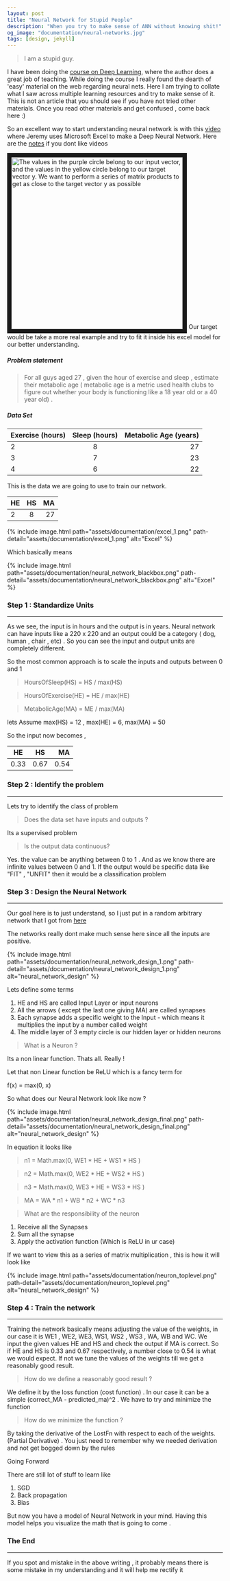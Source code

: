```yaml
---
layout: post
title: "Neural Network for Stupid People"
description: "When you try to make sense of ANN without knowing shit!"
og_image: "documentation/neural-networks.jpg"
tags: [design, jekyll]
---
```

> I am a stupid guy.

I have been doing the [course on Deep Learning](http://course.fast.ai/), where the author does a great job of teaching. While doing the course I really found the dearth of 'easy' material on the web regarding neural nets. 
Here I am trying to collate what I saw across multiple learning resources and try to make sense of it. This is not an article that you should see if you have not tried other materials. Once you read other materials and get confused , come back here :) 

So an excellent way to start understanding neural network is with this [video](https://youtu.be/e3aM6XTekJc?t=3810 "Neural Networks in Excel") where Jeremy uses Microsoft Excel to make a Deep Neural Network. Here are the [notes](http://wiki.fast.ai/index.php/Lesson_2_Notes "Neural Networks in Excel") if you dont like videos

<img src="http://wiki.fast.ai/images/e/e2/NN_spreadsheet_input_output.jpg" 
description="lil" 
title="The values in the purple circle belong to our input vector, and the values in the yellow circle belong to our target vector y. We want to perform a series of matrix products to get as close to the target vector y as possible" 
alt="The values in the purple circle belong to our input vector, and the values in the yellow circle belong to our target vector y. We want to perform a series of matrix products to get as close to the target vector y as possible" width="400"  border="10" />
Our target would be take a more real example and try to fit it inside his excel model for our better understanding.

##### Problem statement

> For all guys aged 27 , given the hour of exercise and sleep , estimate their metabolic age ( metabolic age is a metric used health clubs to figure out whether your body is functioning like a 18 year old or a 40 year old) .

##### Data Set

| Exercise (hours)       | Sleep  (hours)        | Metabolic Age (years) |
| --------------- |:-------------:| --------------:|
| 2          | 8        |   27          |
| 3          | 7        |   23          |
| 4          | 6        |   22          |

This is the data we are going to use to train our network. 


| HE   | HS      | MA |
| --------------- |:-------------:| --------------:|
| 2          | 8        |   27          |

{% include image.html path="assets/documentation/excel_1.png" path-detail="assets/documentation/excel_1.png" alt="Excel" %}

Which basically means

{% include image.html path="assets/documentation/neural_network_blackbox.png" path-detail="assets/documentation/neural_network_blackbox.png" alt="Excel" %}

### Step 1 : Standardize Units
___
As we see, the input is in hours and the output is in years. Neural network can have inputs like a 220 x 220 and an output could be a category ( dog, human , chair , etc) .
 So you can see the input and output units are completely different. 
 
So the most common approach is to scale the inputs and outputs between 0 and 1

> HoursOfSleep(HS) = HS / max(HS)

> HoursOfExercise(HE) = HE / max(HE)

> MetabolicAge(MA) = ME / max(MA)

lets Assume max(HS) = 12 , max(HE) = 6, max(MA) = 50

So the input now becomes , 

| HE   | HS      | MA |
| --------------- |:-------------:| --------------:|
| 0.33        | 0.67       |   0.54          |

### Step 2 : Identify the problem
___

Lets try to identify the class of problem

> Does the data set have inputs and outputs ?

 Its a supervised problem

> Is the output data continuous? 

 Yes. the value can be anything between 0 to 1 . And as we know there are infinite values between 0 and 1. If the output would be specific data like "FIT" , "UNFIT" then it would be a classification problem

### Step 3 : Design the Neural Network
___

Our goal here is to just understand, so I just put in a random arbitrary network that I got from [here](http://karpathy.github.io/neuralnets/) 

The networks really dont make much sense here since all the inputs are positive.

{% include image.html path="assets/documentation/neural_network_design_1.png" path-detail="assets/documentation/neural_network_design_1.png" alt="neural_network_design" %}

Lets define some terms

1. HE and HS are called Input Layer or input neurons
2. All the arrows ( except the last one giving MA) are called synapses
3. Each synapse adds a specific weight to the Input - which means it multiplies the input by a number called weight
4. The middle layer of 3 empty circle is our hidden layer or hidden neurons

> What is a Neuron ? 

Its a non linear function. Thats all. Really !

Let that non Linear function be ReLU which is a fancy term for

f(x) = max(0, x)


So what does our Neural Network look like now ?

{% include image.html path="assets/documentation/neural_network_design_final.png" path-detail="assets/documentation/neural_network_design_final.png" alt="neural_network_design" %}

In equation it looks like 

>  n1 = Math.max(0, WE1 * HE + WS1 * HS )

>  n2 = Math.max(0, WE2 * HE + WS2 * HS )

>  n3 = Math.max(0, WE3 * HE + WS3 * HS )

>  MA = WA * n1 + WB * n2 + WC * n3

> What are the responsibility of the neuron 
    

1. Receive all the Synapses
2. Sum all the synapse
3. Apply the activation function (Which is ReLU in ur case)


If we want to view this as a series of matrix multiplication , this is how it will look like 

{% include image.html path="assets/documentation/neuron_toplevel.png" path-detail="assets/documentation/neuron_toplevel.png" alt="neural_network_design" %}

### Step 4 : Train the network
___

Training the network basically means adjusting the value of the weights, in our case it is WE1 , WE2, WE3, WS1, WS2 , WS3 , WA, WB and WC. 
We input the given values HE and HS and check the output if MA is correct. So if HE and HS is 0.33 and 0.67 respectively, a number close to 0.54 is what we would expect. 
If not we tune the values of the weights till we get a reasonably good result.

> How do we define a reasonably good result ? 

We define it by the loss function (cost function) . In our case it can be a simple  (correct_MA - predicted_ma)^2 . We have to try and minimize the function

> How do we minimize the function ?

By taking the derivative of the LostFn with respect to each of the weights. (Partial Derivative) . You just need to remember why we needed derivation and not get bogged down by the rules


Going Forward 

There are still lot of stuff to learn like

1. SGD
2. Back propagation
3. Bias

But now you have a model of Neural Network in your mind. Having this model helps you visualize the math that is going to come . 

### The End
---

If you spot and mistake in the above writing , it probably means there is some mistake in my understanding and it will help me rectify it 